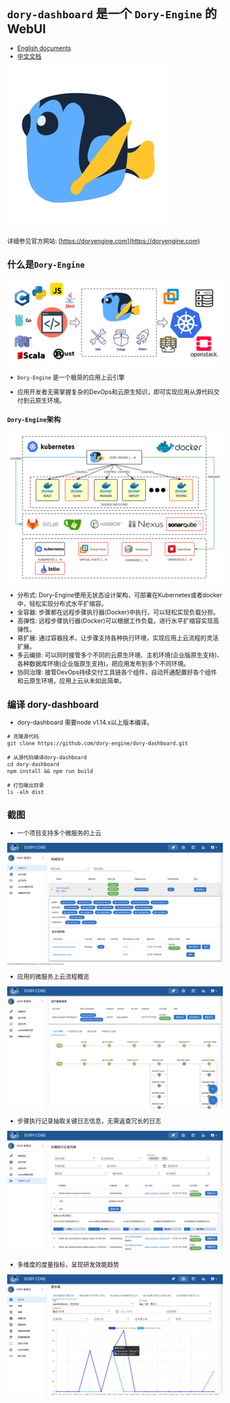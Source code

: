 # `dory-dashboard` 是一个 `Dory-Engine` 的WebUI

- [English documents](README.md)
- [中文文档](README-zh.md)

![](docs/images/dory-icon.png)

详细参见官方网站: [https://doryengine.com](https://doryengine.com)

## 什么是`Dory-Engine`

![](docs/images/what-is-dory.png)

- `Dory-Engine` 是一个极简的应用上云引擎

- 应用开发者无需掌握复杂的DevOps和云原生知识，即可实现应用从源代码交付到云原生环境。

### `Dory-Engine`架构

![](docs/images/architecture.png)

- 分布式: Dory-Engine使用无状态设计架构，可部署在Kubernetes或者docker中，轻松实现分布式水平扩缩容。
- 全容器: 步骤都在远程步骤执行器(Docker)中执行，可以轻松实现负载分担。
- 高弹性: 远程步骤执行器(Docker)可以根据工作负载，进行水平扩缩容实现高弹性。
- 易扩展: 通过容器技术，让步骤支持各种执行环境，实现应用上云流程的灵活扩展。
- 多云编排: 可以同时接管多个不同的云原生环境、主机环境(企业版原生支持)、各种数据库环境(企业版原生支持)，把应用发布到多个不同环境。
- 协同治理: 接管DevOps持续交付工具链各个组件，自动开通配置好各个组件和云原生环境，应用上云从未如此简单。

## 编译 dory-dashboard

- dory-dashboard 需要node v1.14.x以上版本编译。

```shell script
# 克隆源代码
git clone https://github.com/dory-engine/dory-dashboard.git

# 从源代码编译dory-dashboard
cd dory-dashboard
npm install && npm run build

# 打包输出目录
ls -alh dist
```

## 截图

- 一个项目支持多个微服务的上云

![](docs/images/shortcut-project-view.png)

- 应用的微服务上云流程概览

![](docs/images/shortcut-pipeline-run.png)

- 步骤执行记录抽取关键日志信息，无需返查冗长的日志

![](docs/images/shortcut-steps-list.png)

- 多维度的度量指标，呈现研发效能趋势

![](docs/images/shortcut-metrics-view.png)

